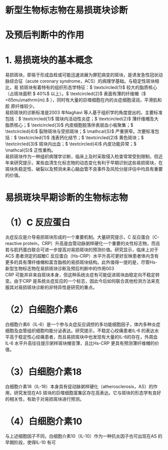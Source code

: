 # 新型生物标志物在易损斑块诊断  
# 及预后判断中的作用  
# 1. 易损斑块的基本概念  
易损斑块，即易于形成血栓或可能迅速进展为罪犯病变的斑块，是诱发急性冠状动脉综合征（acute coronary syndrome，ACS）的病理学基础。与稳定性斑块相比，易 损斑块有着特有的组织形态学特征：$ \textcircled{1}$    较大的脂质核心（占斑块面积 $ 40\%$ 以上）。$ \textcircled{2}$    表面有薄的纤维帽（$ <65mu\mathrm{m}.$ ），同时有大量的巨噬细胞在内的炎症细胞浸润，平滑肌和胶 原纤维较少。  
易损斑块的诊断标准是2003 年Naghavi 等人基于组织学的角度提出的。主要标准包括：$ \textcircled{1}$    斑块内活动性炎症；$ \textcircled{2}$    薄纤维帽及大脂质核心；$ \textcircled{3}$    内皮细胞脱落伴表层血小板聚集；$ \textcircled{4}$    裂隙斑块与受损斑块；$ \mathcal{S}$    严重狭窄。次要标准包括：$ \textcircled{1}$    浅表钙化结节；$ \textcircled{2}$    黄色斑块；$ \textcircled{3}$    斑块内出血；$ \textcircled{4}$    内皮功能异常；$ \mathcal{S}$    正性重构。  
易损斑块作为一种组织病理学诊断，临床上及时采取侵入检查常常受到限制，但近年来研究提示，某些血清生化标志物的动态变化有利于早期识别这些易损斑块，在斑块失稳定性、破裂以及预测未来心脑血管不良事件及风险分层评估中均具有重要的价值。  
#  易损斑块早期诊断的生物标志物  
# （1）C 反应蛋白  
炎症反应是介导易损斑块形成的一个重要机制。大量研究提示，C 反应蛋白（C-reactive protein，CRP）升高是血管动脉粥样硬化一个重要的炎性标志物，而且若与肌钙蛋白联合可进一步提高对易损斑块的预测价值。研究显示，临床上对于ACS 患者测定的超敏C 反应蛋白（Hs-CRP）水平升高可更好反映患者体内含有更多的具有薄纤维帽和富含脂核的易损斑块结构。此外值得一提的是，尽管Hs-  
新型生物标志物在易损斑块诊断及预后判断中的作用003  
CRP 可能并非来自斑块本身，但这种系统炎症有可能促进斑块由稳定向不稳定转变。由于CRP 是系统炎症反应的一个标志，因此今后如何联合其他检测方法来克服其对易损斑块诊断的非特异性是研究的重点。  
# （2）白细胞介素6  
白细胞介素6（IL-6）是一个参与炎症反应调控的多功能细胞因子，体内多种炎症细胞及血管组织细胞均能分泌表达。研究提示，不稳定心绞痛患者IL-6 的表达水平高于稳定性心绞痛患者，而且易损斑块中也发现有大量的IL-6的存在，外周血IL-6 水平升高往往提示粥样斑块帽变薄，且比Hs-CRP 更具有预测薄纤维帽的价值。  
# （3）白细胞介素18  
白细胞介素18（IL-18）本身具有促动脉粥样硬化（atherosclerosis，AS）的作用，研究发现在AS 斑块的巨噬细胞富集区存在高表达。它与斑块的形态学有良好的相关性，有助于对易损斑块进行预测。  
# （4）白细胞介素10  
与上述细胞因子不同，白细胞介素10（IL-10）作为一种抗炎因子也可出现在AS 的早期阶段，使得IL-10 有可  